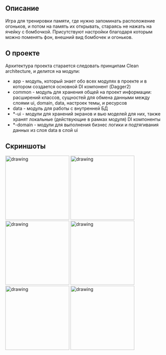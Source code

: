 ## Описание
Игра для тренировки памяти, где нужно запоминать расположение огоньков, и потом на память их открывать, стараясь не нажать на ячейку с бомбочкой. Присутствуют настройки благодаря которым можно поменять фон, внешний вид бомбочек и огоньков.

## О проекте
Архитектура проекта старается следовать принципам Clean architecture, и делится на модули:

* app - модуль, который знает обо всех модулях в проекте и в котором создается основной DI компонент (Dagger2)
* common - модуль для хранения общей на проект информации: расширений классов, сущностей для обмена данными между слоями ui, domain, data, настроек темы, и ресурсов
* data - модуль для работы с внутренней БД
* *-ui - модули для хранений экранов и вью моделей для них, также хранят локальные (действующие в рамках модуля) DI компоненты
* *-domain - модули для выполнения бизнес логики и подтягивания данных из слоя data в слой ui

## Скриншоты

<img src="https://github.com/askosarygin/BlazeMines/assets/77168356/d21f41ec-4dd4-4657-97e0-bb1ddd574c27" alt="drawing" width="200"/>
<img src="https://github.com/askosarygin/BlazeMines/assets/77168356/06e29b34-2fc8-4949-ad96-91760eec8b5b" alt="drawing" width="200"/>
<img src="https://github.com/askosarygin/BlazeMines/assets/77168356/1dbf3368-2b50-4632-bcbf-92c00c8c6e90" alt="drawing" width="200"/>
<img src="https://github.com/askosarygin/BlazeMines/assets/77168356/e45fb9bf-f2a2-468d-9d4a-019f57ebeca2" alt="drawing" width="200"/>
<img src="https://github.com/askosarygin/BlazeMines/assets/77168356/b7264576-1037-43a9-94a0-f3177ed95d1c" alt="drawing" width="200"/>
<img src="https://github.com/askosarygin/BlazeMines/assets/77168356/1f345f4b-ae3b-477f-99b1-1958a628abc9" alt="drawing" width="200"/>
